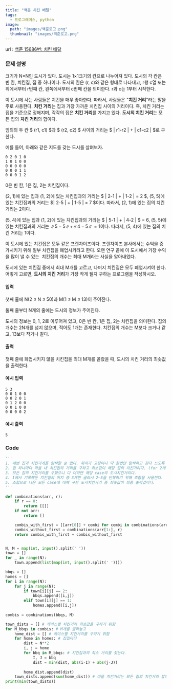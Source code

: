 ```yaml
---
title: "백준 치킨 배달"
tags:
  - 프로그래머스, python
image:
  path: "images/백준로고.png"
  thumbnail: "images/백준로고.png"
---
```


url : [백준 15686번: 치킨 배달](https://www.acmicpc.net/problem/15686)
### 문제 설명
크기가 N×N인 도시가 있다. 도시는 1×1크기의 칸으로 나누어져 있다. 도시의 각 칸은 빈 칸, 치킨집, 집 중 하나이다. 도시의 칸은 (r, c)와 같은 형태로 나타내고, r행 c열 또는 위에서부터 r번째 칸, 왼쪽에서부터 c번째 칸을 의미한다. r과 c는 1부터 시작한다.

이 도시에 사는 사람들은 치킨을 매우 좋아한다. 따라서, 사람들은 "**치킨 거리**"라는 말을 주로 사용한다. **치킨 거리**는 집과 가장 가까운 치킨집 사이의 거리이다. 즉, 치킨 거리는 집을 기준으로 정해지며, 각각의 집은 **치킨 거리**를 가지고 있다. **도시의 치킨 거리**는 모든 집의 **치킨 거리**의 합이다.

임의의 두 칸 $ (r1, c1) $과 $ (r2, c2) $ 사이의 거리는 $ \| r1-r2 \| + \| c1-c2 \| $로 구한다.

예를 들어, 아래와 같은 지도를 갖는 도시를 살펴보자.

    0 2 0 1 0
    1 0 1 0 0
    0 0 0 0 0
    0 0 0 1 1
    0 0 0 1 2

0은 빈 칸, 1은 집, 2는 치킨집이다.

(2, 1)에 있는 집과 (1, 2)에 있는 치킨집과의 거리는 $ \| 2-1 \| + \| 1-2 \| = 2 $, (5, 5)에 있는 치킨집과의 거리는 $\| 2-5 \| + \| 1-5 \| = 7 $이다. 따라서, (2, 1)에 있는 집의 치킨 거리는 2이다.

(5, 4)에 있는 집과 (1, 2)에 있는 치킨집과의 거리는 $ \| 5-1 \| + \| 4-2 \| $ = 6, (5, 5)에 있는 치킨집과의 거리는 $\| 5-5 \| + \| 4-5 \| = 1$이다. 따라서, (5, 4)에 있는 집의 치킨 거리는 1이다.

이 도시에 있는 치킨집은 모두 같은 프랜차이즈이다. 프렌차이즈 본사에서는 수익을 증가시키기 위해 일부 치킨집을 폐업시키려고 한다. 오랜 연구 끝에 이 도시에서 가장 수익을 많이 낼 수 있는  치킨집의 개수는 최대 M개라는 사실을 알아내었다.

도시에 있는 치킨집 중에서 최대 M개를 고르고, 나머지 치킨집은 모두 폐업시켜야 한다. 어떻게 고르면, **도시의 치킨 거리**가 가장 작게 될지 구하는 프로그램을 작성하시오.

#### 입력

첫째 줄에 N(2 ≤ N ≤ 50)과 M(1 ≤ M ≤ 13)이 주어진다.

둘째 줄부터 N개의 줄에는 도시의 정보가 주어진다.

도시의 정보는 0, 1, 2로 이루어져 있고, 0은 빈 칸, 1은 집, 2는 치킨집을 의미한다. 집의 개수는 2N개를 넘지 않으며, 적어도 1개는 존재한다. 치킨집의 개수는 M보다 크거나 같고, 13보다 작거나 같다.

#### 출력

첫째 줄에 폐업시키지 않을 치킨집을 최대 M개를 골랐을 때, 도시의 치킨 거리의 최솟값을 출력한다.

#### 예시 입력
    5 3
    0 0 1 0 0
    0 0 2 0 1
    0 1 2 0 0
    0 0 1 0 0
    0 0 0 0 2

#### 예시 출력
    5

### Code
```python
'''
1. 매번 집과 치킨가게를 탐색할 순 없다. 위치가 고정이니 딱 한번만 탐색하고 갖다 쓰도록 미리 위치 기록해놓기.
2. 집 하나마다 마을 내 치킨집의 거리를 구하고 최소값이 해당 집의 치킨거리다. (for 2개 사용, but 미리 기록해놔서 빠름)
3. 모든 집의 치킨거리를 구했으니 다 더하면 해당 case의 도시치킨거리다.
4. 1에서 기록해둔 치킨집의 위치 중 3개만 골라서 2~3을 반복하기 위해 조합을 사용한다.
5. 조합으로 나온 모든 case에 대해 구한 도시치킨거리 중 최솟값이 최종 출력값이다.
'''

def combinations(arr, r):
    if r == 0:
        return [[]]
    if not arr:
        return []

    combis_with_first = [[arr[0]] + combi for combi in combinations(arr[1:], r - 1)]
    combis_without_first = combinations(arr[1:], r)
    return combis_with_first + combis_without_first


N, M = map(int, input().split(' '))
town = []
for _ in range(N):
    town.append(list(map(int, input().split(' '))))

bbqs = []
homes = []
for i in range(N):
    for j in range(N):
        if town[i][j] == 2:
            bbqs.append([i,j]) 
        elif town[i][j] == 1:
            homes.append([i,j])
    
combis = combinations(bbqs, M)

town_dists = [] # 케이스별 치킨거리 최솟값을 구하기 위함
for M_bbqs in combis: # M개를 골라놓고
    home_dist = [] # 케이스별 치킨거리를 구하기 위함
    for home in homes: # 집집마다
        dist = N**2
        i, j = home
        for bbq in M_bbqs: # 치킨집과의 최소 거리를 찾는다. 
            I, J = bbq
            dist = min(dist, abs(i-I) + abs(j-J))
        
        home_dist.append(dist) 
    town_dists.append(sum(home_dist)) # 마을 치킨거리는 모든 집의 치킨거리 합이다
print(min(town_dists))
```

